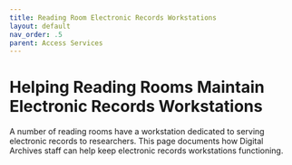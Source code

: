 ```yaml
---
title: Reading Room Electronic Records Workstations
layout: default
nav_order: .5
parent: Access Services
---
```

# Helping Reading Rooms Maintain Electronic Records Workstations
A number of reading rooms have a workstation dedicated to serving electronic records to researchers. This page documents how Digital Archives staff can help keep electronic records workstations functioning.